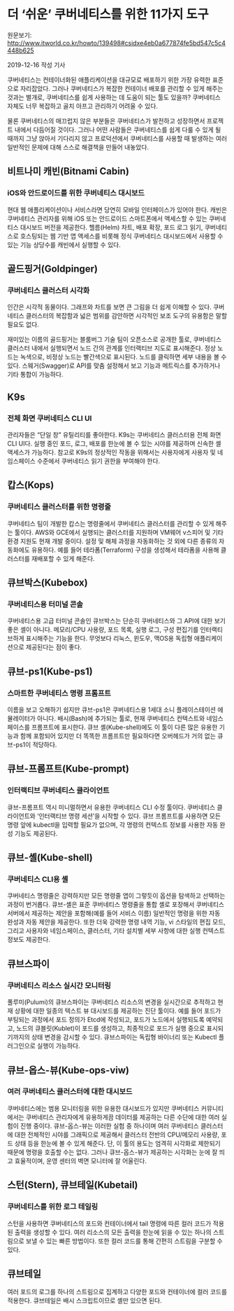 # 더 ‘쉬운’ 쿠버네티스를 위한 11가지 도구

원문보기:
http://www.itworld.co.kr/howto/139498#csidxe4eb0a677874fe5bd547c5c4448b625 

2019-12-16 작성 기사


쿠버네티스는 컨테이너화된 애플리케이션을 대규모로 배포하기 위한 가장 유력한 표준으로 자리잡았다. 
그러나 쿠버네티스가 복잡한 컨테이너 배포를 관리할 수 있게 해주는 것과는 별개로, 쿠버네티스를 쉽게 사용하는 데 도움이 되는 툴도 있을까? 
쿠버네티스 자체도 너무 복잡하고 골치 아프고 관리하기 어려울 수 있다.

  
물론 쿠버네티스의 매끄럽지 않은 부분들은 쿠버네티스가 발전하고 성장하면서 프로젝트 내에서 다듬어질 것이다. 
그러나 어떤 사람들은 쿠버네티스를 쉽게 다룰 수 있게 될 때까지 그냥 앉아서 기다리지 않고 프로덕션에서
쿠버네티스를 사용할 때 발생하는 여러 일반적인 문제에 대해 스스로 해결책을 만들어 내놓았다.

## 비트나미 캐빈(Bitnami Cabin)
### iOS와 안드로이드를 위한 쿠버네티스 대시보드  
현대 웹 애플리케이션이나 서비스라면 당연히 모바일 인터페이스가 있어야 한다. 
캐빈은 쿠버네티스 관리자를 위해 iOS 또는 안드로이드 스마트폰에서 액세스할 수 있는 쿠버네티스 대시보드 버전을 제공한다. 
헬름(Helm) 차트, 배포 확장, 포드 로그 읽기, 쿠버네티스로 호스팅되는 웹 기반 앱 액세스를 비롯해 
정식 쿠버네티스 대시보드에서 사용할 수 있는 기능 상당수를 캐빈에서 실행할 수 있다.
 
## 골드핑거(Goldpinger)
### 쿠버네티스 클러스터 시각화
인간은 시각적 동물이다. 그래프와 차트를 보면 큰 그림을 더 쉽게 이해할 수 있다. 
쿠버네티스 클러스터의 복잡함과 넓은 범위를 감안하면 시각적인 보조 도구의 유용함은 말할 필요도 없다.
  
재미있는 이름의 골드핑거는 블룸버그 기술 팀이 오픈소스로 공개한 툴로, 
쿠버네티스 클러스터 내에서 실행되면서 노드 간의 관계를 인터랙티브 지도로 표시해준다. 
정상 노드는 녹색으로, 비정상 노드는 빨간색으로 표시된다. 노드를 클릭하면 세부 내용을 볼 수 있다. 
스웨거(Swagger)로 API를 맞춤 설정해서 보고 기능과 메트릭스를 추가하거나 기타 통합이 가능하다.
 
## K9s
### 전체 화면 쿠버네티스 CLI UI
관리자들은 “단일 창” 유틸리티를 좋아한다. K9s는 쿠버네티스 클러스터용 전체 화면 CLI UI다. 
실행 중인 포드, 로그, 배포를 한눈에 볼 수 있는 시야를 제공하며 신속한 셸 액세스가 가능하다. 
참고로 K9s의 정상적인 작동을 위해서는 사용자에게 사용자 및 네임스페이스 수준에서 쿠버네티스 읽기 권한을 부여해야 한다.
 
## 캅스(Kops)
### 쿠버네티스 클러스터를 위한 명령줄 
쿠버네티스 팀이 개발한 캅스는 명령줄에서 쿠버네티스 클러스터를 관리할 수 있게 해주는 툴이다. 
AWS와 GCE에서 실행되는 클러스터를 지원하며 VM웨어 v스피어 및 기타 환경 지원도 현재 개발 중이다.
설정 및 해체 과정을 자동화하는 것 외에 다른 종류의 자동화에도 유용하다. 
예를 들어 테라폼(Terraform) 구성을 생성해서 테라폼을 사용해 클러스터를 재배포할 수 있게 해준다.
 
## 큐브박스(Kubebox)
### 쿠버네티스용 터미널 콘솔
쿠버네티스용 고급 터미널 콘솔인 큐브박스는 단순히 쿠버네티스와 그 API에 대한 보기 좋은 셸이 아니다.
메모리/CPU 사용량, 포드 목록, 실행 로그, 구성 편집기를 인터랙티브하게 표시해주는 기능을 한다. 
무엇보다 리눅스, 윈도우, 맥OS용 독립형 애플리케이션으로 제공된다는 점이 좋다.
 
## 큐브-ps1(Kube-ps1)
### 스마트한 쿠버네티스 명령 프롬프트
이름을 보고 오해하기 쉽지만 큐브-ps1은 쿠버네티스용 1세대 소니 플레이스테이션 에뮬레이터가 아니다. 
배시(Bash)에 추가되는 툴로, 현재 쿠버네티스 컨텍스트와 네임스페이스를 프롬프트에 표시한다. 
큐브 셸(Kube-shell)에도 이 툴이 다른 많은 유용한 기능과 함께 포함되어 있지만 
더 똑똑한 프롬프트만 필요하다면 오버헤드가 거의 없는 큐브-ps1이 적당하다.
 
## 큐브-프롬프트(Kube-prompt)
### 인터랙티브 쿠버네티스 클라이언트
큐브-프롬프트 역시 미니멀하면서 유용한 쿠버네티스 CLI 수정 툴이다. 
쿠버네티스 클라이언트와 ‘인터랙티브 명령 세션’을 시작할 수 있다. 
큐브 프롬프트를 사용하면 모든 명령 앞에 kubectl을 입력할 필요가 없으며, 
각 명령의 컨텍스트 정보를 사용한 자동 완성 기능도 제공된다.
 
## 큐브-셸(Kube-shell)
### 쿠버네티스 CLI용 셸
쿠버네티스 명령줄은 강력하지만 모든 명령줄 앱이 그렇듯이 옵션을 탐색하고 선택하는 과정이 번거롭다. 
큐브-셸은 표준 쿠버네티스 명령줄을 통합 셸로 포장해서 쿠버네티스 서버에서 제공하는 
제안을 포함해(예를 들어 서비스 이름) 일반적인 명령을 위한 자동 완성과 자동 제안을 제공한다. 
또한 더욱 강력한 명령 내역 기능, vi 스타일의 편집 모드, 그리고 사용자와 네임스페이스, 
클러스터, 기타 설치별 세부 사항에 대한 실행 컨텍스트 정보도 제공한다.
 
## 큐브스파이
### 쿠버네티스 리소스 실시간 모니터링
풀루미(Pulumi)의 큐브스파이는 쿠버네티스 리소스의 변경을 실시간으로 추적하고 
현재 상황에 대한 일종의 텍스트 뷰 대시보드를 제공하는 진단 툴이다. 
예를 들어 포드가 부팅되는 과정에서 포드 정의가 Etcd에 작성되고, 
포드가 노드에서 실행되도록 예약되고, 노드의 큐블릿(Kublet)이 포드를 생성하고, 
최종적으로 포드가 실행 중으로 표시되기까지의 상태 변경을 감시할 수 있다. 
큐브스파이는 독립형 바이너리 또는 Kubectl 플러그인으로 실행이 가능하다.
 
## 큐브-옵스-뷰(Kube-ops-viw) 
### 여러 쿠버네티스 클러스터에 대한 대시보드
쿠버네티스에는 범용 모니터링을 위한 유용한 대시보드가 있지만 
쿠버네티스 커뮤니티에서는 쿠버네티스 관리자에게 유용하게끔 데이터를 제공하는 다른 수단에 대한 여러 실험이 진행 중이다. 
큐브-옵스-뷰는 이러한 실험 중 하나이며 여러 쿠버네티스 클러스터에 대한 전체적인 시야를 그래픽으로 제공해서 
클러스터 전반의 CPU/메모리 사용량, 포드 상태 등을 한눈에 볼 수 있게 해준다. 
단, 이 툴의 용도는 엄격히 시각화로 제한되기 때문에 명령을 호출할 수는 없다. 
그러나 큐브-옵스-뷰가 제공하는 시각화는 눈에 잘 띄고 효율적이며, 운영 센터의 벽면 모니터에 잘 어울린다.
 
## 스턴(Stern), 큐브테일(Kubetail)
### 쿠버네티스를 위한 로그 테일링
스턴을 사용하면 쿠버네티스의 포드와 컨테이너에서 tail 명령에 따른 컬러 코드가 적용된 출력을 생성할 수 있다. 
여러 리소스의 모든 출력을 한눈에 읽을 수 있는 하나의 스트림으로 보낼 수 있는 빠른 방법이다. 
또한 컬러 코드를 통해 간편히 스트림을 구분할 수 있다.

## 큐브테일 
여러 포드의 로그를 하나의 스트림으로 집계하고 다양한 포드와 컨테이너에 컬러 코드를 적용한다. 
큐브테일은 배시 스크립트이므로 셸만 있으면 된다.

